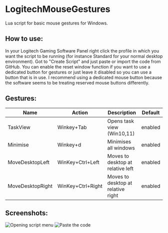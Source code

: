 # LogitechMouseGestures
Lua script for basic mouse gestures for Windows.

## How to use:
In your Logitech Gaming Software Panel right click the profile in which you want the script to be running (for instance Standard for your normal desktop environment). Got to "Create Script" and just paste or import the code from GitHub. You can enable the reset window function if you want to use a dedicated button for gestures or just leave it disabled so you can use a button that is in use. I recommend using a dedicated mouse button because the software seems to be treating reserved mouse buttons differently.

## Gestures:
Name | Action  | Description | Default
---- | ------- | ----------- | -------
TaskView  | Winkey+Tab | Opens task view (Win10,11) | enabled
Minimise | Winkey+d | Minimises all windows | enabled
MoveDesktopLeft | WinKey+Ctrl+Left | Moves to desktop at relative left | enabled
MoveDesktopRight | WinKey+Ctrl+Right | Moves to desktop at relative right | enabled

## Screenshots:
![Opening script menu](https://i.imgur.com/0VonZnV.png "Open scripting menu from profiles.")
![Paste the code](https://i.imgur.com/mPEyekD.png "Paste code from Github")
